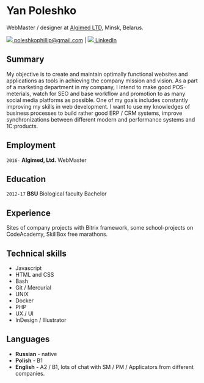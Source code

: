 # Yan Poleshko
WebMaster / designer at [Algimed LTD](https://algimed.com), Minsk, Belarus.


[ ![](https://github.com/paulrobertlloyd/socialmediaicons/blob/main/email-16x16.png) poleshkophillip@gmail.com](mailto:poleshkophillip@gmail.com) | 
[ ![](https://github.com/paulrobertlloyd/socialmediaicons/blob/main/linkedin-16x16.png) LinkedIn](https://www.linkedin.com/in/shadowinhaze/)

## Summary

My objective is to create and maintain optimally functional websites and applications as tools in achieving the company mission and vision.
As a part of a marketing department in my company, I intend to make good POS-meterials, watch for SEO and base workflow and promotion to as many social media platforms as possible. 
One of my goals includes constantly improving my skills in web development. I want to use my knowledges of business processes to build rather good ERP / CRM systems, improve synchronizations between different modern and performance systems and 1C:products. 


## Employment

`2016-` 
__Algimed, Ltd.__ WebMaster

## Education

`2012-17`
__BSU__ Biological faculty Bachelor


## Experience

Sites of company projects with Bitrix framework, some school-projects on CodeAcademy, SkillBox free marathons.

## Technical skills

* Javascript
* HTML and CSS
* Bash
* Git / Mercurial
* UNIX
* Docker
* PHP
* UX / UI
* InDesign / Illustrator 

## Languages

* __Russian__ - native
* __Polish__ - B1 
* __English__ - A2 / B1, lots of chat with SM / PM / Applicators from different companies.
